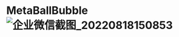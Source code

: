 # MetaBallBubble![企业微信截图_20220818150853](https://user-images.githubusercontent.com/11438971/185329938-f3d87afa-6dc8-4573-8dd1-083276163fdb.png)

